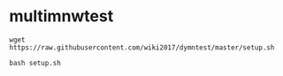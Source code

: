 # multimnwtest
`wget https://raw.githubusercontent.com/wiki2017/dymntest/master/setup.sh`

`bash setup.sh
`
